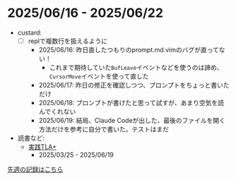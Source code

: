 # 2025/06/16 - 2025/06/22

- custard:
    - [ ] replで複数行を扱えるように
        - 2025/06/16: 昨日直したつもりのprompt.md.vimのバグが直ってない！
            - これまで期待していた`BufLeave`イベントなどを使うのは諦め、`CursorMove`イベントを使って直した
        - 2025/06/17: 昨日の修正を確認しつつ、プロンプトをちょっと書いただけ
        - 2025/06/18: プロンプトが書けたと思って試すが、あまり空気を読んでくれない
        - 2025/06/19: 結局、Claude Codeが出した、最後のファイルを開く方法だけを参考に自分で書いた。テストはまだ
- 読書など:
    - [実践TLA+](https://www.shoeisha.co.jp/book/detail/9784798169163)
        - 2025/03/25 - 2025/06/19

[先週の記録はこちら](https://github.com/igrep/daily-commits/blob/9eaa6b0c5fd4b7f7556a49259e82b8adbaca9f09/yesterday.md)
